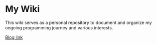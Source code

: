 # My Wiki

This wiki serves as a personal repository to document and organize my ongoing programming journey and various interests. 

[Blog link ](https://hectorsvill.github.io/wiki/)
